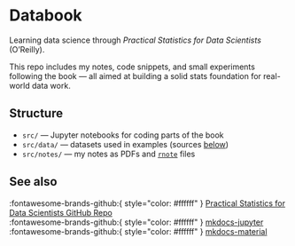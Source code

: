 # Databook

Learning data science through _Practical Statistics for Data Scientists_ (O’Reilly).

This repo includes my notes, code snippets, and small experiments following the book — all aimed at building a solid stats foundation for real-world data work.

## Structure

- `src/` — Jupyter notebooks for coding parts of the book
- `src/data/` — datasets used in examples (sources [below](#see-also))
- `src/notes/` — my notes as PDFs and [`rnote`](https://rnote.flxzt.net/) files

## See also

:fontawesome-brands-github:{ style="color: #ffffff" } [Practical Statistics for Data Scientists GitHub Repo](https://github.com/gedeck/practical-statistics-for-data-scientists) <br/>
:fontawesome-brands-github:{ style="color: #ffffff" } [mkdocs-jupyter](https://github.com/danielfrg/mkdocs-jupyter) <br/>
:fontawesome-brands-github:{ style="color: #ffffff" } [mkdocs-material](https://squidfunk.github.io/mkdocs-material/) <br/>
